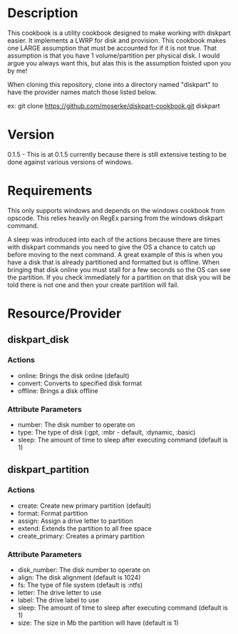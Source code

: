 Description
===========

This cookbook is a utility cookbook designed to make working with diskpart easier.  It implements a LWRP for
disk and provision.  This cookbook makes one LARGE assumption that must be accounted for if it is not true.  That
assumption is that you have 1 volume/partition per physical disk.  I would argue you always want this, but alas this
is the assumption foisted upon you by me!

When cloning this repository, clone into a directory named "diskpart" to have the provider names match those listed below.

ex: git clone https://github.com/moserke/diskpart-cookbook.git diskpart

Version
======

0.1.5 - This is at 0.1.5 currently because there is still extensive testing to be done against various versions of
windows.

Requirements
============

This only supports windows and depends on the windows cookbook from opscode.  This relies heavily on RegEx parsing
from the windows diskpart command.

A sleep was introduced into each of the actions because there are times with diskpart commands you need to give the OS a
chance to catch up before moving to the next command.  A great example of this is when you have a disk that is already
partitioned and formatted but is offline.  When bringing that disk online you must stall for a few seconds so the OS can
see the partition.  If you check immediately for a partition on that disk you will be told there is not one and then your create partition will fail.

Resource/Provider
=================

diskpart\_disk
------------------

### Actions

- online: Brings the disk online (default)
- convert: Converts to specified disk format
- offline: Brings a disk offline

### Attribute Parameters

- number: The disk number to operate on
- type: The type of disk (:gpt, :mbr - default, :dynamic, :basic)
- sleep: The amount of time to sleep after executing command (default is 1)

diskpart\_partition
------------------

### Actions

- create: Create new primary partition (default)
- format: Format partition
- assign: Assign a drive letter to partition
- extend: Extends the partition to all free space
- create_primary: Creates a primary partition

### Attribute Parameters

- disk_number: The disk number to operate on
- align: The disk alignment (default is 1024)
- fs: The type of file system (default is :ntfs)
- letter: The drive letter to use
- label: The drive label to use
- sleep: The amount of time to sleep after executing command (default is 1)
- size: The size in Mb the partition will have (default is 1)

